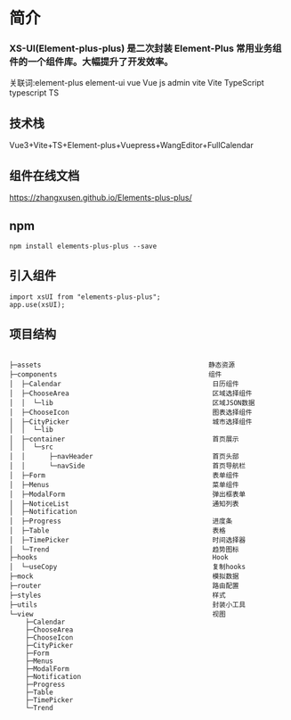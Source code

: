 # 简介

###  XS-UI(Element-plus-plus) 是二次封装 Element-Plus 常用业务组件的一个组件库。大幅提升了开发效率。
关联词:element-plus element-ui vue Vue js admin vite Vite TypeScript typescript TS

## 技术栈
Vue3+Vite+TS+Element-plus+Vuepress+WangEditor+FullCalendar

## 组件在线文档
https://zhangxusen.github.io/Elements-plus-plus/

## npm
```
npm install elements-plus-plus --save
```

## 引入组件
```
import xsUI from "elements-plus-plus";
app.use(xsUI);
```

## 项目结构
```

├─assets                                          静态资源                
├─components                                      组件
│  ├─Calendar                                      日历组件
│  ├─ChooseArea                                    区域选择组件
│  │  └─lib                                        区域JSON数据
│  ├─ChooseIcon                                    图表选择组件 
│  ├─CityPicker                                    城市选择组件
│  │  └─lib     
│  ├─container                                     首页展示
│  │  └─src
│  │      ├─navHeader                              首页头部
│  │      └─navSide                                首页导航栏
│  ├─Form                                          表单组件
│  ├─Menus                                         菜单组件
│  ├─ModalForm                                     弹出框表单
│  ├─NoticeList                                    通知列表
│  ├─Notification                                   
│  ├─Progress                                      进度条
│  ├─Table                                         表格  
│  ├─TimePicker                                    时间选择器      
│  └─Trend                                         趋势图标
├─hooks                                            Hook
│  └─useCopy                                       复制hooks
├─mock                                             模拟数据
├─router                                           路由配置
├─styles                                           样式
├─utils                                            封装小工具
└─view                                             视图
    ├─Calendar
    ├─ChooseArea
    ├─ChooseIcon
    ├─CityPicker
    ├─Form
    ├─Menus
    ├─ModalForm
    ├─Notification
    ├─Progress
    ├─Table
    ├─TimePicker
    └─Trend

```

